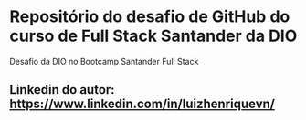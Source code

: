 # Repositório do desafio de GitHub do curso de Full Stack Santander da DIO
Desafio da DIO no Bootcamp Santander Full Stack 


## Linkedin do autor: https://www.linkedin.com/in/luizhenriquevn/
